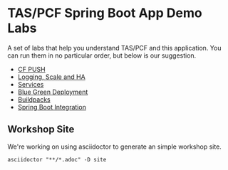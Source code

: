 # TAS/PCF Spring Boot App Demo Labs
A set of labs that help you understand TAS/PCF and this application. 
You can run them in no particular order, but below is our suggestion. 

* [CF PUSH](https://github.com/krishnaatpivotal/tas-springboot-demo/tree/master/Labs/Application_Push/lab_application_push.adoc)
* [Logging, Scale and HA](https://github.com/krishnaatpivotal/tas-springboot-demo/tree/master/Labs/Logging_Scale_HA/lab_logging_scale_ha.adoc)
* [Services](https://github.com/krishnaatpivotal/tas-springboot-demo/tree/master/Labs/Services/lab_services.adoc)
* [Blue Green Deployment](https://github.com/krishnaatpivotal/tas-springboot-demo/tree/master/Labs/Blue_Green/lab_blue_green.adoc)
* [Buildpacks](https://github.com/krishnaatpivotal/tas-springboot-demo/tree/master/Labs/Buildpacks/lab_buildpack.adoc)
* [Spring Boot Integration ]()

## Workshop Site

We're working on using asciidoctor to generate an simple workshop site.

```
asciidoctor "**/*.adoc" -D site
```
